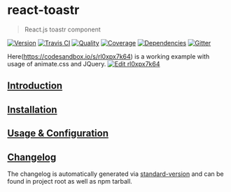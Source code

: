# react-toastr
> React.js toastr component

[![Version][npm-image]][npm-url] [![Travis CI][travis-image]][travis-url] [![Quality][codeclimate-image]][codeclimate-url] [![Coverage][codeclimate-coverage-image]][codeclimate-coverage-url] [![Dependencies][gemnasium-image]][gemnasium-url] [![Gitter][gitter-image]][gitter-url]

Here(https://codesandbox.io/s/rl0xpx7k64) is a working example with usage of animate.css and JQuery.
[![Edit rl0xpx7k64](https://codesandbox.io/static/img/play-codesandbox.svg)](https://codesandbox.io/s/rl0xpx7k64)
## [Introduction](https://tomchentw.github.io/react-toastr/#introduction)


## [Installation](https://tomchentw.github.io/react-toastr/#installation)


## [Usage & Configuration](https://tomchentw.github.io/react-toastr/#usage--configuration)


## [Changelog][changelog-url]

The changelog is automatically generated via [standard-version][standard-version] and can be found in project root as well as npm tarball.


[npm-image]: https://img.shields.io/npm/v/react-toastr.svg?style=flat-square
[npm-url]: https://www.npmjs.org/package/react-toastr

[travis-image]: https://img.shields.io/travis/tomchentw/react-toastr.svg?style=flat-square
[travis-url]: https://travis-ci.org/tomchentw/react-toastr
[codeclimate-image]: https://img.shields.io/codeclimate/github/tomchentw/react-toastr.svg?style=flat-square
[codeclimate-url]: https://codeclimate.com/github/tomchentw/react-toastr
[codeclimate-coverage-image]: https://img.shields.io/codeclimate/coverage/github/tomchentw/react-toastr.svg?style=flat-square
[codeclimate-coverage-url]: https://codeclimate.com/github/tomchentw/react-toastr
[gemnasium-image]: https://img.shields.io/gemnasium/tomchentw/react-toastr.svg?style=flat-square
[gemnasium-url]: https://gemnasium.com/tomchentw/react-toastr
[gitter-image]: https://badges.gitter.im/Join%20Chat.svg
[gitter-url]: https://gitter.im/tomchentw/react-toastr?utm_source=badge&utm_medium=badge&utm_campaign=pr-badge&utm_content=badge

[changelog-url]: https://github.com/tomchentw/react-toastr/blob/master/CHANGELOG.md

[standard-version]: https://github.com/conventional-changelog/standard-version
[conventional-commits-specification]: https://conventionalcommits.org/
